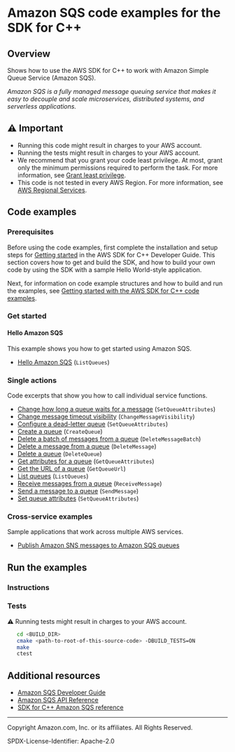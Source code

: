 <!--Generated by WRITEME on 2023-05-08 16:48:19.259671 (UTC)-->
# Amazon SQS code examples for the SDK for C++

## Overview

Shows how to use the AWS SDK for C++ to work with Amazon Simple Queue Service (Amazon SQS).

<!--custom.overview.start-->
<!--custom.overview.end-->

*Amazon SQS is a fully managed message queuing service that makes it easy to decouple and scale microservices, distributed systems, and serverless applications.*

## ⚠ Important

* Running this code might result in charges to your AWS account.
* Running the tests might result in charges to your AWS account.
* We recommend that you grant your code least privilege. At most, grant only the minimum permissions required to perform the task. For more information, see [Grant least privilege](https://docs.aws.amazon.com/IAM/latest/UserGuide/best-practices.html#grant-least-privilege).
* This code is not tested in every AWS Region. For more information, see [AWS Regional Services](https://aws.amazon.com/about-aws/global-infrastructure/regional-product-services).

<!--custom.important.start-->
<!--custom.important.end-->

## Code examples

### Prerequisites



Before using the code examples, first complete the installation and setup steps
for [Getting started](https://docs.aws.amazon.com/sdk-for-cpp/v1/developer-guide/getting-started.html) in the AWS SDK for
C++ Developer Guide.
This section covers how to get and build the SDK, and how to build your own code by using the SDK with a
sample Hello World-style application.

Next, for information on code example structures and how to build and run the examples, see [Getting started with the AWS SDK for C++ code examples](https://docs.aws.amazon.com/sdk-for-cpp/v1/developer-guide/getting-started-code-examples.html).


<!--custom.prerequisites.start-->
<!--custom.prerequisites.end-->


### Get started

#### Hello Amazon SQS

This example shows you how to get started using Amazon SQS.

* [Hello Amazon SQS](hello_sqs/CMakeLists.txt#L4) (`ListQueues`)

### Single actions

Code excerpts that show you how to call individual service functions.

* [Change how long a queue waits for a message](long_polling_on_existing_queue.cpp#L87) (`SetQueueAttributes`)
* [Change message timeout visibility](change_message_visibility.cpp#L26) (`ChangeMessageVisibility`)
* [Configure a dead-letter queue](dead_letter_queue.cpp#L123) (`SetQueueAttributes`)
* [Create a queue](create_queue.cpp#L25) (`CreateQueue`)
* [Delete a batch of messages from a queue](../cross-service/topics_and_queues/messaging_with_topics_and_queues.cpp#L636) (`DeleteMessageBatch`)
* [Delete a message from a queue](delete_message.cpp#L25) (`DeleteMessage`)
* [Delete a queue](delete_queue.cpp#L26) (`DeleteQueue`)
* [Get attributes for a queue](../cross-service/topics_and_queues/messaging_with_topics_and_queues.cpp#L332) (`GetQueueAttributes`)
* [Get the URL of a queue](get_queue_url.cpp#L25) (`GetQueueUrl`)
* [List queues](list_queues.cpp#L25) (`ListQueues`)
* [Receive messages from a queue](receive_message.cpp#L25) (`ReceiveMessage`)
* [Send a message to a queue](send_message.cpp#L25) (`SendMessage`)
* [Set queue attributes](set_queue_attributes.cpp#L23) (`SetQueueAttributes`)

### Cross-service examples

Sample applications that work across multiple AWS services.

* [Publish Amazon SNS messages to Amazon SQS queues](../../example_code/cross-service/topics_and_queues) 

## Run the examples

### Instructions


<!--custom.instructions.start-->
<!--custom.instructions.end-->

### Tests

⚠ Running tests might result in charges to your AWS account.



```sh
   cd <BUILD_DIR>
   cmake <path-to-root-of-this-source-code> -DBUILD_TESTS=ON
   make
   ctest
```


<!--custom.tests.start-->
<!--custom.tests.end-->

## Additional resources

* [Amazon SQS Developer Guide](https://docs.aws.amazon.com/AWSSimpleQueueService/latest/SQSDeveloperGuide/welcome.html)
* [Amazon SQS API Reference](https://docs.aws.amazon.com/AWSSimpleQueueService/latest/APIReference/Welcome.html)
* [SDK for C++ Amazon SQS reference](https://sdk.amazonaws.com/cpp/api/LATEST/aws-cpp-sdk-sqs/html/annotated.html)

<!--custom.resources.start-->
<!--custom.resources.end-->

---

Copyright Amazon.com, Inc. or its affiliates. All Rights Reserved.

SPDX-License-Identifier: Apache-2.0